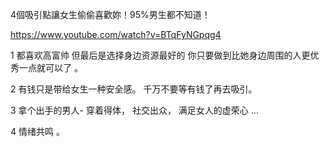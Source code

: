 
4個吸引點讓女生偷偷喜歡妳！95%男生都不知道！

https://www.youtube.com/watch?v=BTqFyNGpqg4


1 都喜欢高富帅 但最后是选择身边资源最好的 你只要做到比她身边周围的人更优秀一点就可以了 。

2 有钱只是带给女生一种安全感。  千万不要等有钱了再去吸引。 

3 拿个出手的男人- 穿着得体， 社交出众， 满足女人的虚荣心 ...

4 情绪共鸣 。



